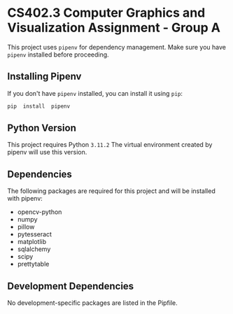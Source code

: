 # CS402.3 Computer Graphics and Visualization Assignment - Group A

This project uses `pipenv` for dependency management. Make sure you have `pipenv` installed before proceeding.

## Installing Pipenv

If you don't have `pipenv` installed, you can install it using `pip`:

```bash
pip  install  pipenv
```

## Python Version

This project requires Python `3.11.2` The virtual environment created by pipenv will use this version.

## Dependencies

The following packages are required for this project and will be installed with pipenv:

- opencv-python
- numpy
- pillow
- pytesseract
- matplotlib
- sqlalchemy
- scipy
- prettytable

## Development Dependencies

No development-specific packages are listed in the Pipfile.
